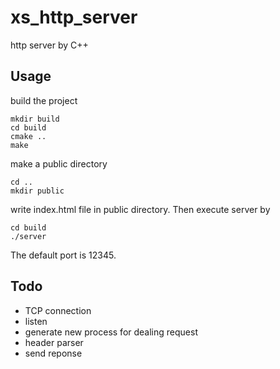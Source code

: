 # xs_http_server
http server by C++

## Usage
build the project
```
mkdir build
cd build
cmake ..
make
```

make a public directory
```
cd ..
mkdir public
```

write index.html file in public directory. Then execute server by
```
cd build
./server
```
The default port is 12345.

## Todo
- TCP connection
- listen
- generate new process for dealing request
- header parser
- send reponse

